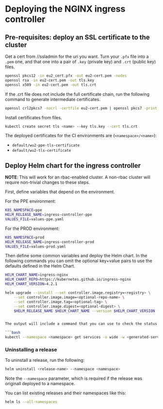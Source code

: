 # Deploying the NGINX ingress controller

## Pre-requisites: deploy an SSL certificate to the cluster

Get a cert from //ssladmin for the uri you want.
Turn your `.pfx` file into a `.pem` one, and that one into a pair of `.key` (private key) and `.crt` (public key) files.

```bash
openssl pkcs12 -in eu2_cert.pfx -out eu2-cert.pem -nodes
openssl rsa -in eu2-cert.pem -out tls.key
openssl x509 -in eu2-cert.pem -out tls.crt
```

If the .crt file does not include the full certificate chain, run the following command to generate intermediate certificates.

```bash
openssl crl2pkcs7 -nocrl -certfile eu2-cert.pem | openssl pkcs7 -print_certs -out tls.crt
```

Install certificates from files.

```bash
kubectl create secret tls <name> --key tls.key --cert tls.crt
```

The deployed certificates for the CI environments are (`<namespace>/<name>`):

- `default/wu2-ppe-tls-certificate`
- `default/wu2-tls-certificate`

## Deploy Helm chart for the ingress controller

**NOTE**: This will work for an rbac-enabled cluster. A non-rbac cluster will require non-trivial changes to these steps.

First, define variables that depend on the environment.

For the PPE environment:

```bash
K8S_NAMESPACE=ppe
HELM_RELEASE_NAME=ingress-controller-ppe
VALUES_FILE=values-ppe.yaml
```

For the PROD environment:

```bash
K8S_NAMESPACE=prod
HELM_RELEASE_NAME=ingress-controller-prod
VALUES_FILE=values-prod.yaml
```

Then define some common variables and deploy the Helm chart. In the following commands you can omit the optional key+value pairs to use the defaults defined in the Helm Chart.

```bash
HELM_CHART_NAME=ingress-nginx
HELM_CHART_REPO=https://kubernetes.github.io/ingress-nginx
HELM_CHART_VERSION=4.2.1

helm upgrade --install --set controller.image.registry=<registry> \
	--set controller.image.image=<optional-repo-name> \
	--set controller.image.tag=<optional-tag> \
	--set controller.image.digest=<optional-digest> \
	$HELM_RELEASE_NAME $HELM_CHART_NAME --version $HELM_CHART_VERSION --repo $HELM_CHART_REPO -f $VALUES_FILE --namespace $K8S_NAMESPACE --create-namespace


The output will include a command that you can use to check the status of the `Service` object, something similar to this:

```bash
kubectl --namespace <namespace> get services -o wide -w <generated-service-name>
```

### Uninstalling a release

To uninstall a release, run the following:

```bash
helm uninstall <release-name> --namespace <namespace>
```

Note the `--namespace` parameter, which is required if the release was originall deployed to a namespace.

You can list existing releases and their namespaces like this:

```bash
helm ls --all-namespaces
```
